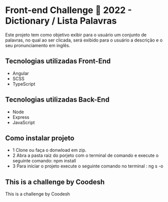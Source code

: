 # Front-end Challenge 🏅 2022 - Dictionary / Lista Palavras

  Este projeto tem como objetivo exibir para o usuário um conjunto de palavras, no qual ao ser clicada, será exibido para o usuário a descrição e o seu pronunciamento em inglês.

## Tecnologias utilizadas Front-End

  -  Angular
  -  SCSS
  -  TypeScript

## Tecnologias utilizadas Back-End
  - Node
  - Express
  - JavaScript
## Como instalar projeto

  - 1  Clone ou  faça o donwload em zip.
  - 2  Abra a pasta raiz  do porjeto com o terminal de comando e execute o seguinte comando: npm install
  - 3  Para iniciar o projeto execute o seguinte comando no terminal : ng s -o

## This is a challenge by Coodesh
This is a challenge by Coodesh
